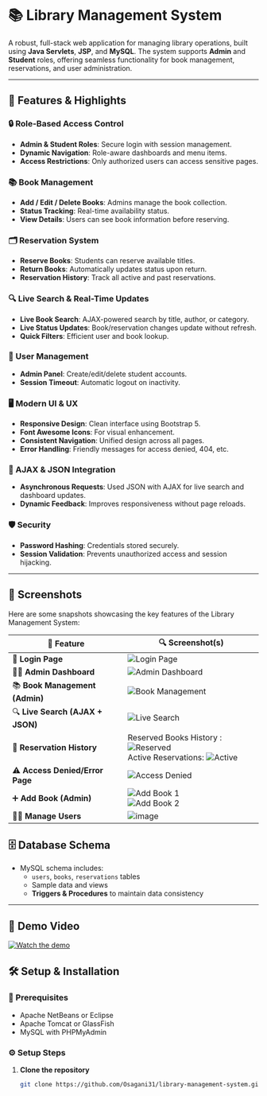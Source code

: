 # 📚 Library Management System

A robust, full-stack web application for managing library operations, built using **Java Servlets**, **JSP**, and **MySQL**. The system supports **Admin** and **Student** roles, offering seamless functionality for book management, reservations, and user administration.

---

## 🚀 Features & Highlights

### 🔒 Role-Based Access Control
- **Admin & Student Roles**: Secure login with session management.
- **Dynamic Navigation**: Role-aware dashboards and menu items.
- **Access Restrictions**: Only authorized users can access sensitive pages.

### 📚 Book Management
- **Add / Edit / Delete Books**: Admins manage the book collection.
- **Status Tracking**: Real-time availability status.
- **View Details**: Users can see book information before reserving.

### 🗂️ Reservation System
- **Reserve Books**: Students can reserve available titles.
- **Return Books**: Automatically updates status upon return.
- **Reservation History**: Track all active and past reservations.

### 🔍 Live Search & Real-Time Updates
- **Live Book Search**: AJAX-powered search by title, author, or category.
- **Live Status Updates**: Book/reservation changes update without refresh.
- **Quick Filters**: Efficient user and book lookup.

### 👤 User Management
- **Admin Panel**: Create/edit/delete student accounts.
- **Session Timeout**: Automatic logout on inactivity.

### 🖥️ Modern UI & UX
- **Responsive Design**: Clean interface using Bootstrap 5.
- **Font Awesome Icons**: For visual enhancement.
- **Consistent Navigation**: Unified design across all pages.
- **Error Handling**: Friendly messages for access denied, 404, etc.

### 🔄 AJAX & JSON Integration
- **Asynchronous Requests**: Used JSON with AJAX for live search and dashboard updates.
- **Dynamic Feedback**: Improves responsiveness without page reloads.

### 🛡️ Security
- **Password Hashing**: Credentials stored securely.
- **Session Validation**: Prevents unauthorized access and session hijacking.

---
## 📄 Screenshots

Here are some snapshots showcasing the key features of the Library Management System:

| 🔹 **Feature**                     | 🔍 **Screenshot(s)** |
|----------------------------------|-----------------------|
| 🔐 **Login Page**                | ![Login Page](https://github.com/user-attachments/assets/15ad0fe0-a022-4c1e-869b-5a58325151ad) |
| 🧑‍💼 **Admin Dashboard**         | ![Admin Dashboard](https://github.com/user-attachments/assets/a61163f4-1185-4b55-9fb1-e047afa15826) |
| 📚 **Book Management (Admin)**   | ![Book Management](https://github.com/user-attachments/assets/fc126d0f-47e8-446a-9811-bcb97a5ba0e5) |
| 🔍 **Live Search (AJAX + JSON)** | ![Live Search](https://github.com/user-attachments/assets/ab84f06a-c56e-4865-9f47-0d7db2ae2b73) |
| 🧾 **Reservation History**       | Reserved Books History : ![Reserved](https://github.com/user-attachments/assets/0de080b9-9af9-4d74-aa32-e130737549a1)<br>Active Reservations: ![Active](https://github.com/user-attachments/assets/ed8b2a85-a5b4-49d1-b792-f539091437e3) |
| ⚠️ **Access Denied/Error Page** | ![Access Denied](https://github.com/user-attachments/assets/c2c60c4e-ef37-4af1-9111-dbefbf8b8e00) |
| ➕ **Add Book (Admin)**          | ![Add Book 1](https://github.com/user-attachments/assets/25a679b0-0650-4f26-98b4-79398cde9625)<br>![Add Book 2](https://github.com/user-attachments/assets/7eaad84d-a11a-40f2-8ed2-0a3085dbdc03) |
|🧑‍💼 **Manage Users**  |![image](https://github.com/user-attachments/assets/c0456031-5545-48b8-871f-d29f8b67f9f5)|



## 🗄️ Database Schema

- MySQL schema includes:
  - `users`, `books`, `reservations` tables
  - Sample data and views
  - **Triggers & Procedures** to maintain data consistency

---
## 🎥 Demo Video

[![Watch the demo](https://img.youtube.com/vi/cAVdCHcvxuA/maxresdefault.jpg)](https://www.youtube.com/watch?v=cAVdCHcvxuA)

## 🛠️ Setup & Installation

### 🔧 Prerequisites
- Apache NetBeans or Eclipse
- Apache Tomcat or GlassFish
- MySQL with PHPMyAdmin

### ⚙️ Setup Steps

1. **Clone the repository**
   ```bash
   git clone https://github.com/Osagani31/library-management-system.git

